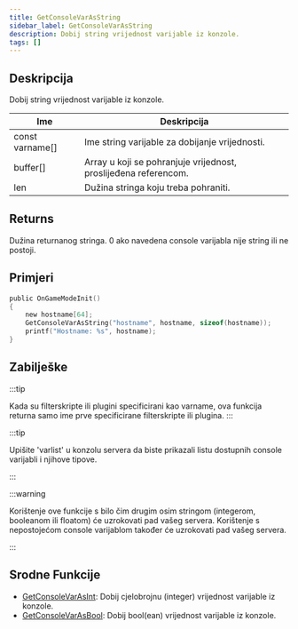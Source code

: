 ```yaml
---
title: GetConsoleVarAsString
sidebar_label: GetConsoleVarAsString
description: Dobij string vrijednost varijable iz konzole.
tags: []
---
```


## Deskripcija

Dobij string vrijednost varijable iz konzole.

| Ime             | Deskripcija                                                     |
| --------------- | --------------------------------------------------------------- |
| const varname[] | Ime string varijable za dobijanje vrijednosti.                  |
| buffer[]        | Array u koji se pohranjuje vrijednost, proslijeđena referencom. |
| len             | Dužina stringa koju treba pohraniti.                            |

## Returns

Dužina returnanog stringa. 0 ako navedena console varijabla nije string ili ne postoji.

## Primjeri

```c
public OnGameModeInit()
{
    new hostname[64];
    GetConsoleVarAsString("hostname", hostname, sizeof(hostname));
    printf("Hostname: %s", hostname);
}
```

## Zabilješke

:::tip

Kada su filterskripte ili plugini specificirani kao varname, ova funkcija returna samo ime prve specificirane filterskripte ili plugina.
:::

:::tip

Upišite 'varlist' u konzolu servera da biste prikazali listu dostupnih console varijabli i njihove tipove.

:::

:::warning

Korištenje ove funkcije s bilo čim drugim osim stringom (integerom, booleanom ili floatom) će uzrokovati pad vašeg servera. Korištenje s nepostojećom console varijablom također će uzrokovati pad vašeg servera.

:::

## Srodne Funkcije

- [GetConsoleVarAsInt](GetConsoleVarAsInt): Dobij cjelobrojnu (integer) vrijednost varijable iz konzole.
- [GetConsoleVarAsBool](GetConsoleVarAsBool): Dobij bool(ean) vrijednost varijable iz konzole.
